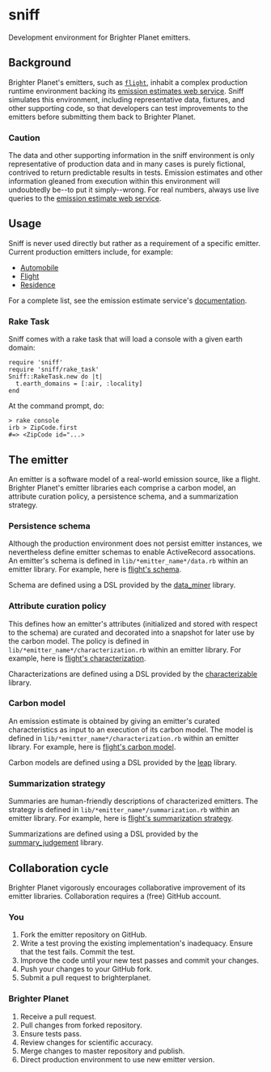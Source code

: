 # sniff
Development environment for Brighter Planet emitters.

## Background
Brighter Planet's emitters, such as [`flight`](http://github.com/brighterplanet/flight), inhabit a complex production runtime environment backing its [emission estimates web service](http://carbon.brighterplanet.com). Sniff simulates this environment, including representative data, fixtures, and other supporting code, so that developers can test improvements to the emitters before submitting them back to Brighter Planet.

### Caution
The data and other supporting information in the sniff environment is only representative of production data and in many cases is purely fictional, contrived to return predictable results in tests. Emission estimates and other information gleaned from execution within this environment will undoubtedly be--to put it simply--wrong. For real numbers, always use live queries to the [emission estimate web service](http://carbon.brighterplanet.com).

## Usage
Sniff is never used directly but rather as a requirement of a specific emitter. Current production emitters include, for example:

* [Automobile](http://github.com/brighterplanet/automobile)
* [Flight](http://github.com/brighterplanet/flight)
* [Residence](http://github.com/brighterplanet/residence)

For a complete list, see the emission estimate service's [documentation](http://carbon.brighterplanet.com/use).

### Rake Task
Sniff comes with a rake task that will load a console with a given earth domain:

    require 'sniff'
    require 'sniff/rake_task'
    Sniff::RakeTask.new do |t|
      t.earth_domains = [:air, :locality]
    end

At the command prompt, do:

    > rake console
    irb > ZipCode.first
    #=> <ZipCode id="...>

## The emitter
An emitter is a software model of a real-world emission source, like a flight. Brighter Planet's emitter libraries each comprise a carbon model, an attribute curation policy, a persistence schema, and a summarization strategy.

### Persistence schema
Although the production environment does not persist emitter instances, we nevertheless define emitter schemas to enable ActiveRecord assocations. An emitter's schema is defined in `lib/*emitter_name*/data.rb` within an emitter library. For example, here is [flight's schema](http://github.com/brighterplanet/flight/blob/master/lib/flight/data.rb).

Schema are defined using a DSL provided by the [data_miner](http://github.com/seamusabshere/data_miner) library.

### Attribute curation policy
This defines how an emitter's attributes (initialized and stored with respect to the schema) are curated and decorated into a snapshot for later use by the carbon model. The policy is defined in `lib/*emitter_name*/characterization.rb` within an emitter library. For example, here is [flight's characterization](http://github.com/brighterplanet/flight/blob/master/lib/flight/characterization.rb).

Characterizations are defined using a DSL provided by the [characterizable](http://github.com/seamusabshere/characterizable) library.

### Carbon model
An emission estimate is obtained by giving an emitter's curated characteristics as input to an execution of its carbon model. The model is defined in `lib/*emitter_name*/characterization.rb` within an emitter library. For example, here is [flight's carbon model](http://github.com/brighterplanet/flight/blob/master/lib/flight/carbon_model.rb).

Carbon models are defined using a DSL provided by the [leap](http://github.com/rossmeissl/leap) library.

### Summarization strategy
Summaries are human-friendly descriptions of characterized emitters. The strategy is defined in `lib/*emitter_name*/summarization.rb` within an emitter library. For example, here is [flight's summarization strategy](http://github.com/brighterplanet/flight/blob/master/lib/flight/summarization.rb).

Summarizations are defined using a DSL provided by the [summary_judgement](http://github.com/rossmeissl/summary_judgement) library.

## Collaboration cycle 
Brighter Planet vigorously encourages collaborative improvement of its emitter libraries. Collaboration requires a (free) GitHub account.

### You
1.  Fork the emitter repository on GitHub.
1.  Write a test proving the existing implementation's inadequacy. Ensure that the test fails. Commit the test.
1.  Improve the code until your new test passes and commit your changes.
1.  Push your changes to your GitHub fork.
1.  Submit a pull request to brighterplanet.

### Brighter Planet
1.  Receive a pull request.
1.  Pull changes from forked repository.
1.  Ensure tests pass.
1.  Review changes for scientific accuracy.
1.  Merge changes to master repository and publish.
1.  Direct production environment to use new emitter version.
